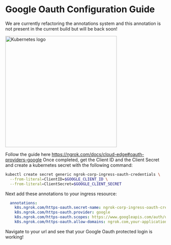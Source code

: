 # Google Oauth Configuration Guide

We are currently refactoring the annotations system and this annotation is not present in the current build but will be back soon!

<img src="../images/Under-Construction-Sign.png" alt="Kubernetes logo" width="350" />

Follow the guide here https://ngrok.com/docs/cloud-edge#oauth-providers-google
Once completed, get the Client ID and the Client Secret and create a kubernetes secret with the following command:

```bash
kubectl create secret generic ngrok-corp-ingress-oauth-credentials \
  --from-literal=ClientID=$GOOGLE_CLIENT_ID \
  --from-literal=ClientSecret=$GOOGLE_CLIENT_SECRET
```

Next add these annotations to your ingress resource:

```yaml
  annotations:
    k8s.ngrok.com/https-oauth.secret-name: ngrok-corp-ingress-oauth-credentials
    k8s.ngrok.com/https-oauth.provider: google
    k8s.ngrok.com/https-oauth.scopes: https://www.googleapis.com/auth/userinfo.email,https://www.googleapis.com/auth/userinfo.profile
    k8s.ngrok.com/https-oauth.allow-domains: ngrok.com,your-application-domain.com
```

Navigate to your url and see that your Google Oauth protected login is working!